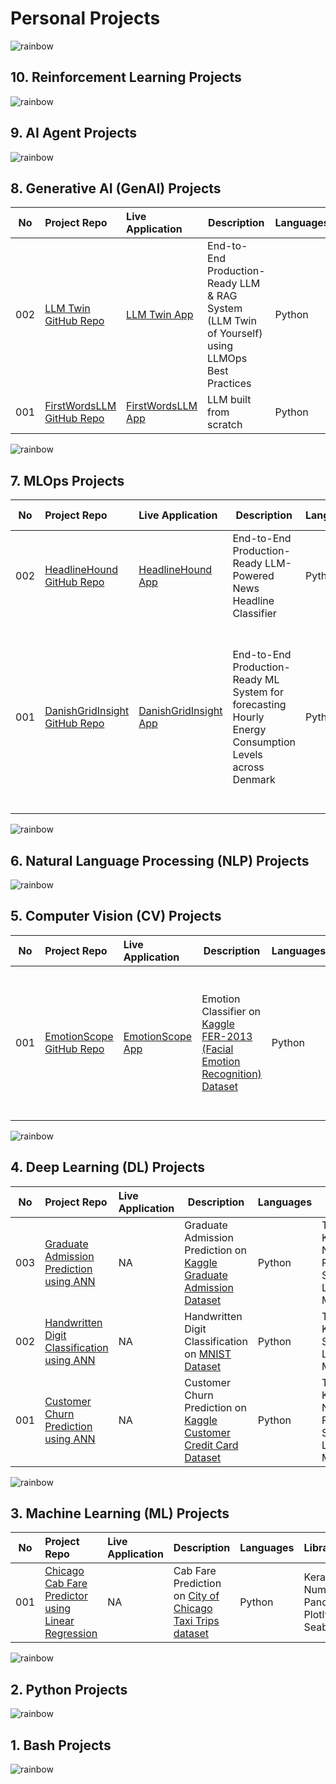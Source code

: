 # Personal Projects

![rainbow](https://github.com/ancilcleetus/My-Learning-Journey/assets/25684256/839c3524-2a1d-4779-85a0-83c562e1e5e5)

## 10. Reinforcement Learning Projects

![rainbow](https://github.com/ancilcleetus/My-Learning-Journey/assets/25684256/839c3524-2a1d-4779-85a0-83c562e1e5e5)

## 9. AI Agent Projects

![rainbow](https://github.com/ancilcleetus/My-Learning-Journey/assets/25684256/839c3524-2a1d-4779-85a0-83c562e1e5e5)

## 8. Generative AI (GenAI) Projects

| No | Project Repo | Live Application | Description | Languages | Libraries | MLOps Tools | Cloud Hosting | Development Tools | Done | Comments | 
| -- | :----------- | :--------------- | ----------- | --------- | --------- | ----------- | ------------------------- | ----------------- | ---- | :------- |
| 002 | [LLM Twin GitHub Repo](https://github.com/ancilcleetus/My-Learning-Journey/blob/main/Generative-AI/02-GenAI-Projects/GenAI_Project_02_LLMTwin) | [LLM Twin App](https://huggingface.co/spaces/ancilcleetus/GenAI_Project_02_LLMTwin) | End-to-End Production-Ready LLM & RAG System (LLM Twin of Yourself) using LLMOps Best Practices | Python | TBD | TBD | TBD | Google Colab, Git | ⬜ | Version 0.1 In Progress |
| 001 | [FirstWordsLLM GitHub Repo](https://github.com/ancilcleetus/My-Learning-Journey/blob/main/Generative-AI/02-GenAI-Projects/GenAI_Project_01_FirstWordsLLM) | [FirstWordsLLM App](https://huggingface.co/spaces/ancilcleetus/GenAI_Project_01_FirstWordsLLM) | LLM built from scratch | Python | TBD | TBD | TBD | Google Colab, Git | ⬜ | Version 0.1 In Progress |

![rainbow](https://github.com/ancilcleetus/My-Learning-Journey/assets/25684256/839c3524-2a1d-4779-85a0-83c562e1e5e5)

## 7. MLOps Projects

| No | Project Repo | Live Application | Description | Languages | Libraries | MLOps Tools | Cloud Hosting | Development Tools | Done | Comments | 
| -- | :----------- | :--------------- | ----------- | --------- | --------- | ----------- | ------------------------- | ----------------- | ---- | :------- |
| 002 | [HeadlineHound GitHub Repo](https://github.com/ancilcleetus/My-Learning-Journey/blob/main/MLOps/03-MLOps-Projects/MLOps_Project_02_HeadlineHound) | [HeadlineHound App](https://huggingface.co/spaces/ancilcleetus/MLOps_Project_02_HeadlineHound) | End-to-End Production-Ready LLM-Powered News Headline Classifier | Python | TBD | TBD | TBD | Google Colab, Git | ⬜ | Version 0.1 In Progress |
| 001 | [DanishGridInsight GitHub Repo](https://github.com/ancilcleetus/My-Learning-Journey/blob/main/MLOps/03-MLOps-Projects/MLOps_Project_01_DanishGridInsight) | [DanishGridInsight App](https://huggingface.co/spaces/ancilcleetus/MLOps_Project_01_DanishGridInsight) | End-to-End Production-Ready ML System for forecasting Hourly Energy Consumption Levels across Denmark | Python | TBD | Hopsworks Feature Store, Weights & Biases, Poetry, Apache Airflow, Great Expectations, GitHub Actions, Gradio, FastAPI, Docker | GCP, Hugging Face | Google Colab, Git | ⬜ | Version 0.1 In Progress |

![rainbow](https://github.com/ancilcleetus/My-Learning-Journey/assets/25684256/839c3524-2a1d-4779-85a0-83c562e1e5e5)

## 6. Natural Language Processing (NLP) Projects

![rainbow](https://github.com/ancilcleetus/My-Learning-Journey/assets/25684256/839c3524-2a1d-4779-85a0-83c562e1e5e5)

## 5. Computer Vision (CV) Projects

| No | Project Repo | Live Application | Description | Languages | Libraries | MLOps Tools | Cloud Hosting | Development Tools | Done | Comments | 
| -- | :----------- | :--------------- | ----------- | --------- | --------- | ----------- | ------------------------- | ----------------- | ---- | :------- |
| 001 | [EmotionScope GitHub Repo](https://github.com/ancilcleetus/My-Learning-Journey/blob/main/Computer-Vision/02-Computer-Vision-Projects/CV_Project_01_EmotionScope) | [EmotionScope App](https://huggingface.co/spaces/ancilcleetus/CV_Project_01_EmotionScope) | Emotion Classifier on [Kaggle FER-2013 (Facial Emotion Recognition) Dataset](https://www.kaggle.com/datasets/msambare/fer2013) | Python | TensorFlow, Keras, NumPy, Pandas, Scikit-Learn, OpenCV, Matplotlib, VGG16, ResNet50, Taipy, Gradio | NA | Hugging Face, Render | Google Colab, Git | ✅ | Version 0.1 Completed |

![rainbow](https://github.com/ancilcleetus/My-Learning-Journey/assets/25684256/839c3524-2a1d-4779-85a0-83c562e1e5e5)

## 4. Deep Learning (DL) Projects

| No | Project Repo | Live Application | Description | Languages | Libraries | MLOps Tools | Cloud Hosting | Development Tools | Done | Comments | 
| -- | :----------- | :--------------- | ----------- | --------- | --------- | ----------- | ------------------------- | ----------------- | ---- | :------- |
| 003 | [Graduate Admission Prediction using ANN](https://nbviewer.org/github/ancilcleetus/My-Learning-Journey/blob/main/Deep-Learning/02-Deep-Learning-Projects/DL_Project_03_Graduate_Admission_Prediction_using_ANN.ipynb) | NA | Graduate Admission Prediction on [Kaggle Graduate Admission Dataset](https://www.kaggle.com/datasets/mohansacharya/graduate-admissions) | Python | TensorFlow, Keras, NumPy, Pandas, Scikit-Learn, Matplotlib | NA | NA | Google Colab, Git | ✅ | Version 0.1 Completed |
| 002 | [Handwritten Digit Classification using ANN](https://nbviewer.org/github/ancilcleetus/My-Learning-Journey/blob/main/Deep-Learning/02-Deep-Learning-Projects/DL_Project_02_Handwritten_Digit_Classification_using_ANN.ipynb) | NA | Handwritten Digit Classification on [MNIST Dataset](https://yann.lecun.com/exdb/mnist/) | Python | TensorFlow, Keras, Scikit-Learn, Matplotlib | NA | NA | Google Colab, Git | ✅ | Version 0.1 Completed |
| 001 | [Customer Churn Prediction using ANN](https://nbviewer.org/github/ancilcleetus/My-Learning-Journey/blob/main/Deep-Learning/02-Deep-Learning-Projects/DL_Project_01_Customer_Churn_Prediction_using_ANN.ipynb) | NA | Customer Churn Prediction on [Kaggle Customer Credit Card Dataset](https://www.kaggle.com/datasets/rjmanoj/credit-card-customer-churn-prediction) | Python | TensorFlow, Keras, NumPy, Pandas, Scikit-Learn, Matplotlib | NA | NA | Google Colab, Git | ✅ | Version 0.1 Completed |

![rainbow](https://github.com/ancilcleetus/My-Learning-Journey/assets/25684256/839c3524-2a1d-4779-85a0-83c562e1e5e5)

## 3. Machine Learning (ML) Projects

| No | Project Repo | Live Application | Description | Languages | Libraries | MLOps Tools | Cloud Hosting | Development Tools | Done | Comments | 
| -- | :----------- | :--------------- | ----------- | --------- | --------- | ----------- | ------------------------- | ----------------- | ---- | :------- |
| 001 | [Chicago Cab Fare Predictor using Linear Regression](https://nbviewer.org/github/ancilcleetus/My-Learning-Journey/blob/main/Machine-Learning/02-Machine-Learning-Projects/ML_Project_01_Chicago_Cab_Fare_Predictor/ML_Project_01_Chicago_Cab_Fare_Predictor.ipynb) | NA | Cab Fare Prediction on [City of Chicago Taxi Trips dataset](https://data.cityofchicago.org/Transportation/Taxi-Trips/wrvz-psew) | Python | Keras, NumPy, Pandas, Plotly, Seaborn | NA | NA | Google Colab, Git | ✅ | Version 0.1 Completed |

![rainbow](https://github.com/ancilcleetus/My-Learning-Journey/assets/25684256/839c3524-2a1d-4779-85a0-83c562e1e5e5)

## 2. Python Projects

![rainbow](https://github.com/ancilcleetus/My-Learning-Journey/assets/25684256/839c3524-2a1d-4779-85a0-83c562e1e5e5)

## 1. Bash Projects

![rainbow](https://github.com/ancilcleetus/My-Learning-Journey/assets/25684256/839c3524-2a1d-4779-85a0-83c562e1e5e5)
